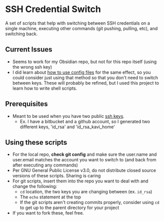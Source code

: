 # SSH Credential Switch
A set of scripts that help with switching between SSH credentials on a single machine, executing other commands (git pushing, pulling, etc), and switching back.

## Current Issues
- Seems to work for my Obsidian repo, but not for this repo itself (using the wrong ssh key)
- I did learn about [how to use config files](https://gist.github.com/jexchan/2351996 "Multiple SSH Keys settings for different github account") for the same effect, so you could consider just using that method so that you don't need to switch between keys. These will probably be refined, but I used this project to learn how to write shell scripts.

## Prerequisites
- Meant to be used when you have two public [ssh keys](https://docs.github.com/en/authentication/connecting-to-github-with-ssh/generating-a-new-ssh-key-and-adding-it-to-the-ssh-agent "Generating a new SSH Key").
  - Ex. I have a bitbucket and a github account, so I generated two different keys, 'id_rsa' and 'id_rsa_kavi_home'

## Using these scripts
- For the local repo, **check git config** and make sure the user.name and user.email matches the account you want to switch to (and back from after executing any commands)
- Per GNU General Public License v3.0, do not distribute closed source versions of these scripts. Sharing is caring
- For git scripts, insert them into the repo you want to deal with and change the following:
  - `cd` location, the two keys you are changing between (ex. `id_rsa`)
  - The `echo` statement at the top
  - If the git scripts aren't creating commits properly, consider using `cd` to get up to the parent directory for your project
- If you want to fork these, feel free.